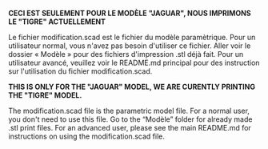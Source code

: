 **CECI EST SEULEMENT POUR LE MODÈLE "JAGUAR", NOUS IMPRIMONS LE "TIGRE" ACTUELLEMENT**

Le fichier modification.scad est le fichier du modèle paramètrique. Pour un utilisateur normal, vous n'avez pas besoin 
d'utiliser ce fichier. Aller voir le dossier « Modèle » pour des fichiers d'impression .stl déjà fait. Pour un utilisateur 
avancé, veuillez voir le README.md principal pour des instruction sur l'utilisation du fichier modification.scad.

**THIS IS ONLY FOR THE "JAGUAR" MODEL, WE ARE CURENTLY PRINTING THE "TIGRE" MODEL.**

The modification.scad file is the parametric model file. For a normal user, you don't need to use this file. 
Go to the “Modèle” folder for already made .stl print files. For an advanced user, please see the main README.md 
for instructions on using the modification.scad file.
